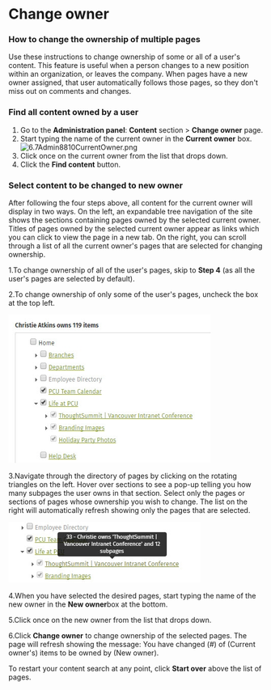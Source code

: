 # Change owner

### How to change the ownership of multiple pages

Use these instructions to change ownership of some or all of a user's content. This feature is useful when a person changes to a new position within an organization, or leaves the company. When pages have a new owner assigned, that user automatically follows those pages, so they don't miss out on comments and changes.

### Find all content owned by a user

1. Go to the **Administration panel**: **Content** section &gt; **Change owner** page.
2. Start typing the name of the current owner in the **Current owner** box.![6.7Admin8810CurrentOwner.png](https://community.thoughtfarmer.com/imagethumb/862517370000/16621/600x600/False/6.7Admin8810CurrentOwner.png)
3. Click once on the current owner from the list that drops down.
4. Click the **Find content** button.

### Select content to be changed to new owner

After following the four steps above, all content for the current owner will display in two ways. On the left, an expandable tree navigation of the site shows the sections containing pages owned by the selected current owner. Titles of pages owned by the selected current owner appear as links which you can click to view the page in a new tab. On the right, you can scroll through a list of all the current owner's pages that are selected for changing ownership.

1.To change ownership of all of the user's pages, skip to **Step 4** \(as all the user's pages are selected by default\).

2.To change ownership of only some of the user's pages, uncheck the box at the top left.

![](../../.gitbook/assets/1%20%2834%29.jpg)

3.Navigate through the directory of pages by clicking on the rotating triangles on the left. Hover over sections to see a pop-up telling you how many subpages the user owns in that section. Select only the pages or sections of pages whose ownership you wish to change. The list on the right will automatically refresh showing only the pages that are selected.

![](../../.gitbook/assets/2%20%2866%29.jpg)



4.When you have selected the desired pages, start typing the name of the new owner in the **New owner**box at the bottom.

5.Click once on the new owner from the list that drops down.

6.Click **Change owner** to change ownership of the selected pages. The page will refresh showing the message: You have changed \(\#\) of \(Current owner's\) items to be owned by \(New owner\).

To restart your content search at any point, click **Start over** above the list of pages.  


